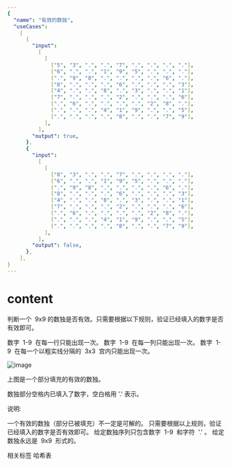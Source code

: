 ```yaml
---
{
  "name": "有效的数独",
  "useCases":
    [
      {
        "input":
          [
            [
              ["5", "3", ".", ".", "7", ".", ".", ".", "."],
              ["6", ".", ".", "1", "9", "5", ".", ".", "."],
              [".", "9", "8", ".", ".", ".", ".", "6", "."],
              ["8", ".", ".", ".", "6", ".", ".", ".", "3"],
              ["4", ".", ".", "8", ".", "3", ".", ".", "1"],
              ["7", ".", ".", ".", "2", ".", ".", ".", "6"],
              [".", "6", ".", ".", ".", ".", "2", "8", "."],
              [".", ".", ".", "4", "1", "9", ".", ".", "5"],
              [".", ".", ".", ".", "8", ".", ".", "7", "9"],
            ],
          ],
        "output": true,
      },
      {
        "input":
          [
            [
              ["8", "3", ".", ".", "7", ".", ".", ".", "."],
              ["6", ".", ".", "1", "9", "5", ".", ".", "."],
              [".", "9", "8", ".", ".", ".", ".", "6", "."],
              ["8", ".", ".", ".", "6", ".", ".", ".", "3"],
              ["4", ".", ".", "8", ".", "3", ".", ".", "1"],
              ["7", ".", ".", ".", "2", ".", ".", ".", "6"],
              [".", "6", ".", ".", ".", ".", "2", "8", "."],
              [".", ".", ".", "4", "1", "9", ".", ".", "5"],
              [".", ".", ".", ".", "8", ".", ".", "7", "9"],
            ],
          ],
        "output": false,
      },
    ],
}
---
```


# content

判断一个  9x9 的数独是否有效。只需要根据以下规则，验证已经填入的数字是否有效即可。

数字  1-9  在每一行只能出现一次。
数字  1-9  在每一列只能出现一次。
数字  1-9  在每一个以粗实线分隔的  3x3  宫内只能出现一次。

![image](https://upload.wikimedia.org/wikipedia/commons/thumb/f/ff/Sudoku-by-L2G-20050714.svg/250px-Sudoku-by-L2G-20050714.svg.png)

上图是一个部分填充的有效的数独。

数独部分空格内已填入了数字，空白格用 '.' 表示。

说明:

一个有效的数独（部分已被填充）不一定是可解的。
只需要根据以上规则，验证已经填入的数字是否有效即可。
给定数独序列只包含数字  1-9  和字符  '.' 。
给定数独永远是  9x9  形式的。

相关标签
哈希表
